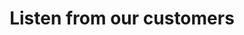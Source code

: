 ---
title: "Listen from our customers"
customers: [
  {
    id: 1,
    name: "Justin Maller",
    comment: "Lorem ipsum dolor sit amet, consectetur adipiscing elit. Nunc pretium scelerisque neque amet",
    role: "Customer Engagement Manager",
    company: "CADD Centre",
    image: "../assets/justin.png"
  },
  {
    id: 2,
    name: "Candy Smith",
    comment: "Lorem ipsum dolor sit amet, consectetur adipiscing elit. Nunc pretium scelerisque neque amet",
    role: "Customer Engagement Manager",
    company: "CADD Centre",
    image: "../assets/candy.png"
  },
  {
    id: 3,
    name: "John Milton",
    comment: "Lorem ipsum dolor sit amet, consectetur adipiscing elit. Nunc pretium scelerisque neque amet",
    role: "Customer Engagement Manager",
    company: "CADD Centre",
    image: "../assets/john.png"
  }
]
---